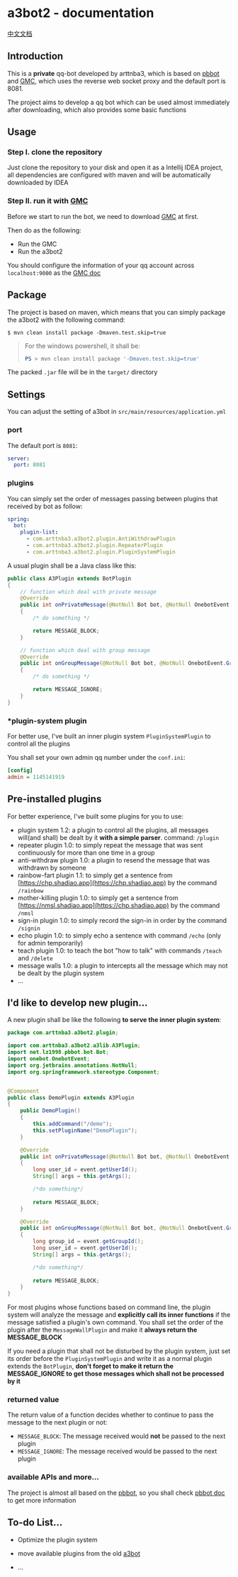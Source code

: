 # a3bot2 - documentation

[中文文档](https://github.com/arttnba3/a3bot2/tree/master/doc/README.md)

## Introduction

This is a **private** qq-bot developed by arttnba3, which is based on [pbbot](https://github.com/ProtobufBot/ProtobufBot) and [GMC](https://github.com/protobufbot/go-Mirai-Client/releases), which uses the reverse web socket proxy and the default port is 8081.

The project aims to develop a qq bot which can be used almost immediately after downloading, which also provides some basic functions

## Usage

### Step I. clone the repository

Just clone the repository to your disk and open it as a Intellij IDEA project, all dependencies are configured with maven and will be automatically downloaded by IDEA

### Step II. run it with [GMC](https://github.com/protobufbot/go-Mirai-Client/releases)

Before we start to run the bot, we need to download [GMC](https://github.com/protobufbot/go-Mirai-Client/releases) at first.

Then do as the following:

- Run the GMC
- Run the a3bot2

You should configure the information of your qq account across `localhost:9000` as the [GMC doc](https://github.com/ProtobufBot/Go-Mirai-Client)

## Package

The project is based on maven, which means that you can simply package the a3bot2 with the following command:

```shell
$ mvn clean install package -Dmaven.test.skip=true
```

> For the windows powershell, it shall be:
>
> ```powershell
> PS > mvn clean install package '-Dmaven.test.skip=true'
> ```

The packed `.jar` file will be in the ```target/``` directory

## Settings

You can adjust the setting of a3bot in `src/main/resources/application.yml`

### port

The default port is `8081`:

```yaml
server:
  port: 8081
```

### plugins

You can simply set the order of messages passing between plugins that received by bot as follow:

```yaml
spring:
  bot:
    plugin-list:
      - com.arttnba3.a3bot2.plugin.AntiWithdrawPlugin
      - com.arttnba3.a3bot2.plugin.RepeaterPlugin
      - com.arttnba3.a3bot2.plugin.PluginSystemPlugin
```

A usual plugin shall be a Java class like this:

```java
public class A3Plugin extends BotPlugin
{
    // function which deal with private message
    @Override
    public int onPrivateMessage(@NotNull Bot bot, @NotNull OnebotEvent.PrivateMessageEvent event)
    {
        /* do something */

        return MESSAGE_BLOCK;
    }

    // function which deal with group message
    @Override
    public int onGroupMessage(@NotNull Bot bot, @NotNull OnebotEvent.GroupMessageEvent event)
    {
        /* do something */

        return MESSAGE_IGNORE;
    }
}
```

### *plugin-system plugin

For better use, I've built an inner plugin system ```PluginSystemPlugin``` to control all the plugins

You shall set your own admin qq number under the `conf.ini`:

```ini
[config]
admin = 1145141919
```

## Pre-installed plugins

For better experience, I've built some plugins for you to use:

- plugin system 1.2: a plugin to control all the plugins, all messages will(and shall) be dealt by it **with a simple parser**. command: `/plugin`
- repeater plugin 1.0: to simply repeat the message that was sent continuously for more than one time in a group
- anti-withdraw plugin 1.0: a plugin to resend the message that was withdrawn by someone
- rainbow-fart plugin 1.1: to simply get a sentence from [https://chp.shadiao.app](https://chp.shadiao.app) by the command `/rainbow`
- mother-killing plugin 1.0: to simply get a sentence from [https://nmsl.shadiao.app](https://chp.shadiao.app) by the command `/nmsl`
- sign-in plugin 1.0: to simply record the sign-in in order by the command `/signin`
- echo plugin 1.0: to simply echo a sentence with command `/echo` (only for admin temporarily)
- teach plugin 1.0: to teach the bot "how to talk" with commands `/teach` and `/delete`
- message walls 1.0: a plugin to intercepts all the message which may not be dealt by the plugin system
- ...

## I'd like to develop new plugin...

A new plugin shall be like the following **to serve the inner plugin system**:

```java
package com.arttnba3.a3bot2.plugin;

import com.arttnba3.a3bot2.a3lib.A3Plugin;
import net.lz1998.pbbot.bot.Bot;
import onebot.OnebotEvent;
import org.jetbrains.annotations.NotNull;
import org.springframework.stereotype.Component;


@Component
public class DemoPlugin extends A3Plugin
{
    public DemoPlugin()
    {
        this.addCommand("/demo");
        this.setPluginName("DemoPlugin");
    }

    @Override
    public int onPrivateMessage(@NotNull Bot bot, @NotNull OnebotEvent.PrivateMessageEvent event)
    {
        long user_id = event.getUserId();
        String[] args = this.getArgs();

        /*do something*/
        
        return MESSAGE_BLOCK;
    }

    @Override
    public int onGroupMessage(@NotNull Bot bot, @NotNull OnebotEvent.GroupMessageEvent event)
    {
        long group_id = event.getGroupId();
        long user_id = event.getUserId();
        String[] args = this.getArgs();

        /*do something*/
        
        return MESSAGE_BLOCK;
    }
}

```

For most plugins whose functions based on command line, the plugin system will analyze the message and **explicitly call its inner functions** if the message satisfied a plugin's own command. You shall set the order of the plugin after the `MessageWallPlugin` and make it **always return the MESSAGE\_BLOCK**

If you need a plugin that shall not be disturbed by the plugin system, just set its order before the `PluginSystemPlugin` and write it as a normal plugin extends the `BotPlugin`, **don't forget to make it return the MESSAGE\_IGNORE to get those messages which shall not be processed by it**

### returned value

The return value of a function decides whether to continue to pass the message to the next plugin or not:

- `MESSAGE_BLOCK`: The message received would **not** be passed to the next plugin
- `MESSAGE_IGNORE`: The message received would be passed to the next plugin

### available APIs and more...

The project is almost all based on the [pbbot](https://github.com/ProtobufBot/ProtobufBot), so you shall check [pbbot doc](https://blog.lz1998.net/blogs/bot/2020/pbbot-doc/) to get more information

## To-do List...

- Optimize the plugin system
- move available plugins from the old [a3bot](https://github.com/arttnba3/a3bot)

- ...